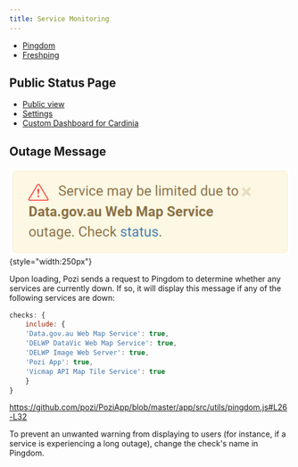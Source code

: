 ```yaml
---
title: Service Monitoring
---
```


* [Pingdom](https://my.pingdom.com/app/3/home)
* [Freshping](https://pozi.freshping.io/dashboard)

## Public Status Page

* [Public view](http://stats.pingdom.com/w3ggvgl5rino)
* [Settings](https://my.pingdom.com/app/reports/public)
* [Custom Dashboard for Cardinia](https://statuspage.freshping.io/25822-PoziStatusForCardinia)

## Outage Message

![Pingdom outage notification](./img/pingdom-outage-notification.png){style="width:250px"}

Upon loading, Pozi sends a request to Pingdom to determine whether any services are currently down. If so, it will display this message if any of the following services are down:

```js
checks: {
    include: {
    'Data.gov.au Web Map Service': true,
    'DELWP DataVic Web Map Service': true,
    'DELWP Image Web Server': true,
    'Pozi App': true,
    'Vicmap API Map Tile Service': true
    }
}
```

https://github.com/pozi/PoziApp/blob/master/app/src/utils/pingdom.js#L26-L32

To prevent an unwanted warning from displaying to users (for instance, if a service is experiencing a long outage), change the check's name in Pingdom.
